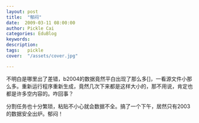 ```yaml
---
layout: post  
title:  "郁闷"
date:  2009-03-11 08:00:00
author: Pickle Cai  
categories: EduBlog  
keywords: 
description:   
tags:	pickle   
cover:  "/assets/cover.jpg"  

---
```


不明白是哪里出了差错，b2004的数据竟然平白出现了那么多[]，一看源文件小那么多。重新运行程序重新生成，竟然几次下来都是这样大小的，那不用说，肯定也都是许多空内容的。咋回事？



分割任务也十分繁琐，粘贴不小心就会数据不全。搞了一个下午，居然只有2003的数据安全出炉。郁闷！



		    
